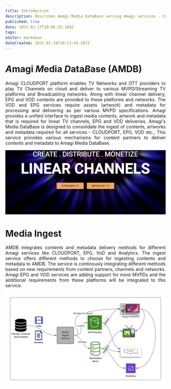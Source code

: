 ```yaml
---
title: Introduction
description: Describes Amagi Media DataBase serving Amagi services - CLOUDPORT, EPG, VoD and Analytics
published: true
date: 2021-01-17T18:05:25.160Z
tags: 
editor: markdown
dateCreated: 2021-01-14T10:11:45.287Z
---
```


# *A*magi *M*edia *D*ata*B*ase (AMDB)

<p align="justify">
Amagi CLOUDPORT platform enables TV Networks and OTT providers to play TV Channels on cloud and deliver to various MVPD/Streaming TV platforms and Broadcasting networks. Along with linear channel delivery, EPG and VOD contents are provided to these platforms and networks. The VOD and EPG services require assets (artwork) and metadata for processing and delivering as per various MVPD specifications. Amagi provides a unified interface to ingest media contents, artwork and metadata that is required for linear TV channels, EPG and VOD deliveries. Amagi's Media DataBase is designed to consolidate the ingest of contents, artworks and metadata required for all services - CLOUDPORT, EPG, VOD etc., This service provides various mechanisms for content partners to deliver contents and metadata to Amagi Media DataBase.
</p>

![amagi-linear-channels-small.png](/amagi-linear-channels-small.png)

# Media Ingest

<p align="justify">
AMDB integrates contents and metadata delivery methods for different Amagi services like CLOUDPORT, EPG, VoD and Analytics. The ingest service offers different methods to choose for ingesting contents and metadata to AMDB. The service is continously integrating different methods based on new requirements from content partners, channels and networks. Amagi EPG and VOD services are adding support for more MVPDs and the additional requirements from these platforms will be integrated to this service.
</p>


![Amagi Metadata Services](/media-ingest.png)